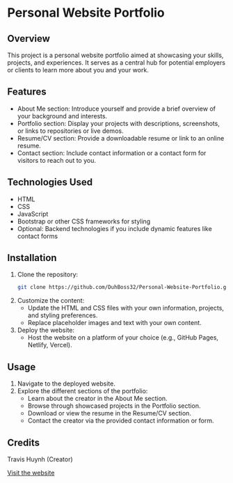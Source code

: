 # Personal Website Portfolio

## Overview
This project is a personal website portfolio aimed at showcasing your skills, projects, and experiences. It serves as a central hub for potential employers or clients to learn more about you and your work.

## Features
- About Me section: Introduce yourself and provide a brief overview of your background and interests.
- Portfolio section: Display your projects with descriptions, screenshots, or links to repositories or live demos.
- Resume/CV section: Provide a downloadable resume or link to an online resume.
- Contact section: Include contact information or a contact form for visitors to reach out to you.

## Technologies Used
- HTML
- CSS
- JavaScript
- Bootstrap or other CSS frameworks for styling
- Optional: Backend technologies if you include dynamic features like contact forms

## Installation
1. Clone the repository:
    ```bash
    git clone https://github.com/DuhBoss32/Personal-Website-Portfolio.git
    ```
2. Customize the content:
    - Update the HTML and CSS files with your own information, projects, and styling preferences.
    - Replace placeholder images and text with your own content.
3. Deploy the website:
    - Host the website on a platform of your choice (e.g., GitHub Pages, Netlify, Vercel).

## Usage
1. Navigate to the deployed website.
2. Explore the different sections of the portfolio:
   - Learn about the creator in the About Me section.
   - Browse through showcased projects in the Portfolio section.
   - Download or view the resume in the Resume/CV section.
   - Contact the creator via the provided contact information or form.

## Credits
Travis Huynh (Creator)

[Visit the website](https://travishuynhwebsite.netlify.app/)

  
